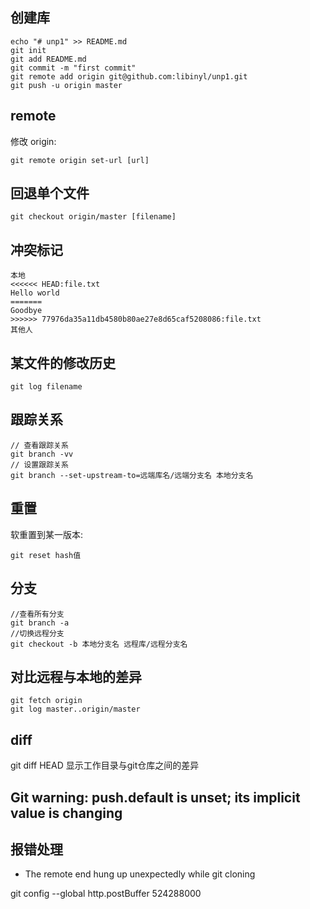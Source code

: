 ## 创建库

```
echo "# unp1" >> README.md
git init
git add README.md
git commit -m "first commit"
git remote add origin git@github.com:libinyl/unp1.git
git push -u origin master
```


## remote

修改 origin:

```
git remote origin set-url [url]
```

## 回退单个文件

```
git checkout origin/master [filename]
```

## 冲突标记

```
本地
<<<<<< HEAD:file.txt
Hello world
=======
Goodbye
>>>>>> 77976da35a11db4580b80ae27e8d65caf5208086:file.txt
其他人
```

## 某文件的修改历史

```
git log filename
```

## 跟踪关系
```
// 查看跟踪关系
git branch -vv
// 设置跟踪关系
git branch --set-upstream-to=远端库名/远端分支名 本地分支名
```

## 重置

软重置到某一版本:
```
git reset hash值
```

## 分支
```
//查看所有分支
git branch -a 
//切换远程分支
git checkout -b 本地分支名 远程库/远程分支名
```

## 对比远程与本地的差异
```
git fetch origin
git log master..origin/master
```


## diff

git diff HEAD 显示工作目录与git仓库之间的差异

## Git warning: push.default is unset; its implicit value is changing

## 报错处理

- The remote end hung up unexpectedly while git cloning

git config --global http.postBuffer 524288000
